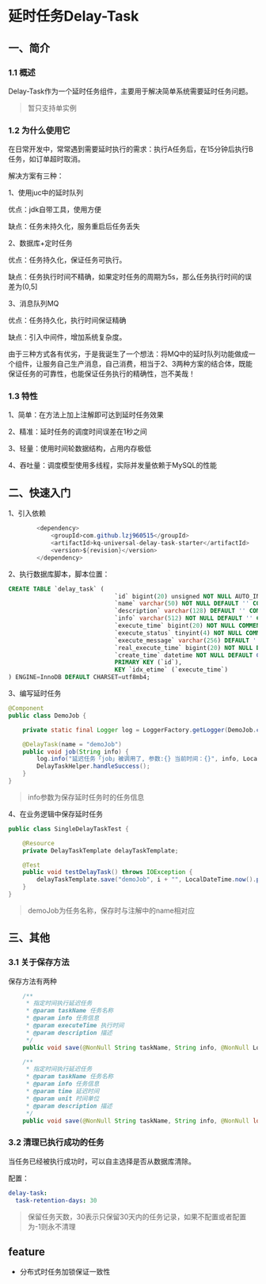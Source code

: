 # 延时任务Delay-Task

## 一、简介

### 1.1 概述

Delay-Task作为一个延时任务组件，主要用于解决简单系统需要延时任务问题。

> 暂只支持单实例

### 1.2 为什么使用它

在日常开发中，常常遇到需要延时执行的需求：执行A任务后，在15分钟后执行B任务，如订单超时取消。

解决方案有三种：

1、使用juc中的延时队列

优点：jdk自带工具，使用方便

缺点：任务未持久化，服务重启后任务丢失

2、数据库+定时任务

优点：任务持久化，保证任务可执行。

缺点：任务执行时间不精确，如果定时任务的周期为5s，那么任务执行时间的误差为(0,5]

3、消息队列MQ

优点：任务持久化，执行时间保证精确

缺点：引入中间件，增加系统复杂度。

由于三种方式各有优劣，于是我诞生了一个想法：将MQ中的延时队列功能做成一个组件，让服务自己生产消息，自己消费，相当于2、3两种方案的结合体，既能保证任务的可靠性，也能保证任务执行的精确性，岂不美哉！

### 1.3 特性

1、简单：在方法上加上注解即可达到延时任务效果

2、精准：延时任务的调度时间误差在1秒之间

3、轻量：使用时间轮数据结构，占用内存极低

4、吞吐量：调度模型使用多线程，实际并发量依赖于MySQL的性能

## 二、快速入门

1、引入依赖
```java
        <dependency>
            <groupId>com.github.lzj960515</groupId>
            <artifactId>kq-universal-delay-task-starter</artifactId>
            <version>${revision}</version>
        </dependency>
```

2、执行数据库脚本，脚本位置：

```sql
CREATE TABLE `delay_task` (
                              `id` bigint(20) unsigned NOT NULL AUTO_INCREMENT,
                              `name` varchar(50) NOT NULL DEFAULT '' COMMENT '任务名：任务的名称，与执行任务的方法对应，用于执行任务时寻找执行任务的方法',
                              `description` varchar(128) DEFAULT '' COMMENT '任务描述',
                              `info` varchar(512) NOT NULL DEFAULT '' COMMENT '任务信息：放置执行任务所需的参数信息',
                              `execute_time` bigint(20) NOT NULL COMMENT '执行时间 时间戳',
                              `execute_status` tinyint(4) NOT NULL COMMENT '执行状态：1.创建 2.执行中 3.执行成功 4.执行失败',
                              `execute_message` varchar(256) DEFAULT '' COMMENT '执行结果信息',
                              `real_execute_time` bigint(20) NOT NULL DEFAULT '0' COMMENT '实际执行时间 时间戳',
                              `create_time` datetime NOT NULL DEFAULT CURRENT_TIMESTAMP COMMENT '创建时间',
                              PRIMARY KEY (`id`),
                              KEY `idx_etime` (`execute_time`)
) ENGINE=InnoDB DEFAULT CHARSET=utf8mb4;
```

3、编写延时任务

```java
@Component
public class DemoJob {

    private static final Logger log = LoggerFactory.getLogger(DemoJob.class);

    @DelayTask(name = "demoJob")
    public void job(String info) {
        log.info("延迟任务「job」被调用了, 参数:{} 当前时间：{}", info, LocalDateTime.now());
        DelayTaskHelper.handleSuccess();
    }
}
```
> info参数为保存延时任务时的任务信息

4、在业务逻辑中保存延时任务

```java
public class SingleDelayTaskTest {

    @Resource
    private DelayTaskTemplate delayTaskTemplate;

    @Test
    public void testDelayTask() throws IOException {
        delayTaskTemplate.save("demoJob", i + "", LocalDateTime.now().plusSeconds(10+i), "测试任务");
    }
}
```

> demoJob为任务名称，保存时与注解中的name相对应

## 三、其他

### 3.1 关于保存方法

保存方法有两种

```java
    /**
     * 指定时间执行延迟任务
     * @param taskName 任务名称
     * @param info 任务信息
     * @param executeTime 执行时间
     * @param description 描述
     */
    public void save(@NonNull String taskName, String info, @NonNull LocalDateTime executeTime, String description)
```

```java
    /**
     * 指定时间执行延迟任务
     * @param taskName 任务名称
     * @param info 任务信息
     * @param time 延迟时间
     * @param unit 时间单位
     * @param description 描述
     */
    public void save(@NonNull String taskName, String info, @NonNull long time, TimeUnit unit, String description)
```

### 3.2 清理已执行成功的任务

当任务已经被执行成功时，可以自主选择是否从数据库清除。

配置：

```yaml
delay-task:
  task-retention-days: 30
```

> 保留任务天数，30表示只保留30天内的任务记录，如果不配置或者配置为-1则永不清理



## feature
- 分布式时任务加锁保证一致性

